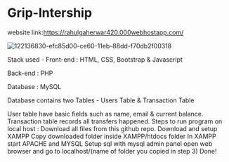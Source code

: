 # Grip-Intership

website link:https://rahulgaherwar420.000webhostapp.com/

![122136830-efc85d00-ce60-11eb-88dd-f70db2f00318](https://user-images.githubusercontent.com/73072904/146959365-e84f4097-35ea-41d6-8937-9447f98786c4.png)

Stack used -
Front-end : HTML, CSS, Bootstrap & Javascript

Back-end : PHP

Database : MySQL

Database contains two Tables - Users Table & Transaction Table

User table have basic fields such as name, email & current balance.
Transaction table records all transfers happened.
Steps to run program on local host :
Download all files from this github repo.
Download and setup XAMPP
Copy downloaded folder inside XAMPP/htdocs folder
In XAMPP start APACHE and MYSQL
Setup sql with mysql admin panel
open web browser and go to localhost/(name of folder you copied in step 3)
Done!
